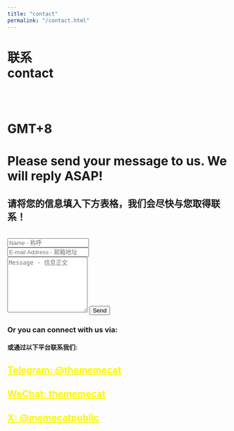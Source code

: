 ```yaml
---
title: "contact"
permalink: "/contact.html"
---
```

<div class="container">
<h1>联系<br>contact</h1>
<div class="page-content">
  <br><br>
<h1>GMT+8 <p id="time"></p> </h1>
<script type="text/javascript" src="/assets/js/timezone.js"></script>

<form action="https://formspree.io/f/xaygpakq" method="POST">    
<h1>Please send your message to us.
We will reply ASAP!</h1>
  <h2>请将您的信息填入下方表格，我们会尽快与您取得联系！</h2>
<br>
<div class="form-group row">
<div class="col-md-6">
<input class="form-control" type="text" name="name" placeholder="Name - 称呼" required>
</div>
<div class="col-md-6">
<input class="form-control" type="email" name="_replyto" placeholder="E-mail Address - 邮箱地址" required>
</div>
</div>
<textarea rows="8" class="form-control mb-3" name="message" placeholder="Message - 信息正文" required></textarea>    
<input class="btn btn-success" type="submit" value="Send">
</form>

<h3>Or you can connect with us via:</h3>   
<h4>或通过以下平台联系我们:</h4> 
<style>
a {
  color: #FAF504; /* 设置所有超链接的文本颜色为蓝色 */
}
</style>
  
<h2><a href="https://t.me/SolarisEco">Telegram: @thememecat</a></h2>
<h2><a href="https://thememecat.com/assets/images/wechat.jpg">WeChat: thememecat</a></h2>
<h2><a href="https://twitter.com/MeMeCatPublic">X: @memecatpublic</a></h2>
<br>    
